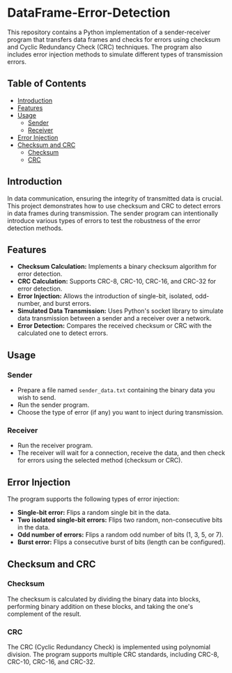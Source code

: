 # DataFrame-Error-Detection

This repository contains a Python implementation of a sender-receiver program that transfers data frames and checks for errors using checksum and Cyclic Redundancy Check (CRC) techniques. The program also includes error injection methods to simulate different types of transmission errors.

## Table of Contents

- [Introduction](#introduction)
- [Features](#features)
- [Usage](#usage)
  - [Sender](#sender)
  - [Receiver](#receiver)
- [Error Injection](#error-injection)
- [Checksum and CRC](#checksum-and-crc)
  - [Checksum](#checksum)
  - [CRC](#crc)

## Introduction

In data communication, ensuring the integrity of transmitted data is crucial. This project demonstrates how to use checksum and CRC to detect errors in data frames during transmission. The sender program can intentionally introduce various types of errors to test the robustness of the error detection methods.

## Features

- **Checksum Calculation:** Implements a binary checksum algorithm for error detection.
- **CRC Calculation:** Supports CRC-8, CRC-10, CRC-16, and CRC-32 for error detection.
- **Error Injection:** Allows the introduction of single-bit, isolated, odd-number, and burst errors.
- **Simulated Data Transmission:** Uses Python's socket library to simulate data transmission between a sender and a receiver over a network.
- **Error Detection:** Compares the received checksum or CRC with the calculated one to detect errors.

## Usage

### Sender

- Prepare a file named `sender_data.txt` containing the binary data you wish to send.
- Run the sender program.
- Choose the type of error (if any) you want to inject during transmission.

### Receiver

- Run the receiver program.
- The receiver will wait for a connection, receive the data, and then check for errors using the selected method (checksum or CRC).

## Error Injection

The program supports the following types of error injection:

- **Single-bit error:** Flips a random single bit in the data.
- **Two isolated single-bit errors:** Flips two random, non-consecutive bits in the data.
- **Odd number of errors:** Flips a random odd number of bits (1, 3, 5, or 7).
- **Burst error:** Flips a consecutive burst of bits (length can be configured).

## Checksum and CRC

### Checksum

The checksum is calculated by dividing the binary data into blocks, performing binary addition on these blocks, and taking the one's complement of the result.

### CRC

The CRC (Cyclic Redundancy Check) is implemented using polynomial division. The program supports multiple CRC standards, including CRC-8, CRC-10, CRC-16, and CRC-32.
